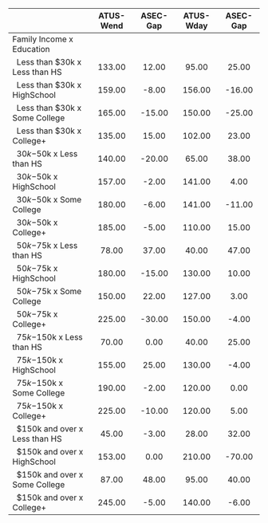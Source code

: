 
|                      |    ATUS-Wend |     ASEC-Gap |    ATUS-Wday |     ASEC-Gap |
| -------------------- | :----------: | :----------: | :----------: | :----------: |
| Family Income x Education |              |              |              |              |
| &nbsp;&nbsp;Less than $30k x Less than HS |       133.00 |        12.00 |        95.00 |        25.00 |
| &nbsp;&nbsp;Less than $30k x HighSchool |       159.00 |        -8.00 |       156.00 |       -16.00 |
| &nbsp;&nbsp;Less than $30k x Some College |       165.00 |       -15.00 |       150.00 |       -25.00 |
| &nbsp;&nbsp;Less than $30k x College+ |       135.00 |        15.00 |       102.00 |        23.00 |
| &nbsp;&nbsp;$30k-$50k x Less than HS |       140.00 |       -20.00 |        65.00 |        38.00 |
| &nbsp;&nbsp;$30k-$50k x HighSchool |       157.00 |        -2.00 |       141.00 |         4.00 |
| &nbsp;&nbsp;$30k-$50k x Some College |       180.00 |        -6.00 |       141.00 |       -11.00 |
| &nbsp;&nbsp;$30k-$50k x College+ |       185.00 |        -5.00 |       110.00 |        15.00 |
| &nbsp;&nbsp;$50k-$75k x Less than HS |        78.00 |        37.00 |        40.00 |        47.00 |
| &nbsp;&nbsp;$50k-$75k x HighSchool |       180.00 |       -15.00 |       130.00 |        10.00 |
| &nbsp;&nbsp;$50k-$75k x Some College |       150.00 |        22.00 |       127.00 |         3.00 |
| &nbsp;&nbsp;$50k-$75k x College+ |       225.00 |       -30.00 |       150.00 |        -4.00 |
| &nbsp;&nbsp;$75k-$150k x Less than HS |        70.00 |         0.00 |        40.00 |        25.00 |
| &nbsp;&nbsp;$75k-$150k x HighSchool |       155.00 |        25.00 |       130.00 |        -4.00 |
| &nbsp;&nbsp;$75k-$150k x Some College |       190.00 |        -2.00 |       120.00 |         0.00 |
| &nbsp;&nbsp;$75k-$150k x College+ |       225.00 |       -10.00 |       120.00 |         5.00 |
| &nbsp;&nbsp;$150k and over x Less than HS |        45.00 |        -3.00 |        28.00 |        32.00 |
| &nbsp;&nbsp;$150k and over x HighSchool |       153.00 |         0.00 |       210.00 |       -70.00 |
| &nbsp;&nbsp;$150k and over x Some College |        87.00 |        48.00 |        95.00 |        40.00 |
| &nbsp;&nbsp;$150k and over x College+ |       245.00 |        -5.00 |       140.00 |        -6.00 |

